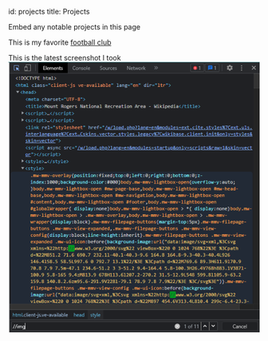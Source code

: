 id: projects
title: Projects

Embed any notable projects in this page

This is my favorite [football club](https://www.manutd.com/)

This is the latest screenshot I took
![Add alt text or image](./assets/komen.png)
